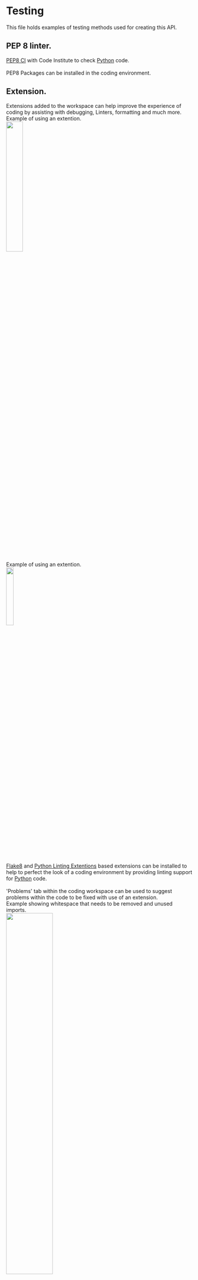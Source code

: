 # Testing
This file holds examples of testing methods used for creating this API.

## PEP 8 linter.

[PEP8 CI](https://pep8ci.herokuapp.com/) with Code Institute to check [Python](https://www.python.org) code.<br>
<br>
PEP8 Packages can be installed in the coding environment.<br>

## Extension.
Extensions added to the workspace can help improve the experience of coding by assisting with debugging, Linters, formatting and much more. <br>
Example of using an extention.<br>
<img src="assets/images/testing-images-backend/pyex.png" width=30% height=30%><br>
<br>
Example of using an extention.<br>
<img src="assets/images/testing-images-backend/flake8.png" width=20% height=20%><br>
<br>
[Flake8](https://flake8.pycqa.org/en/latest/) and [Python Linting Extentions](https://code.visualstudio.com/docs/python/linting) based extensions can be installed to help to perfect the look of a coding environment by providing linting support for [Python](https://www.python.org/) code.<br>
<br>
'Problems' tab within the coding workspace can be used to suggest problems within the code to be fixed with use of an extension.<br>
Example showing whitespace that needs to be removed and unused imports.<br>
<img src="assets/images/testing-images-backend/problemstab.png" width="50%" height="50%">
<br>
'Problems' tab can identify many other issues thoughout building a website.<br>

<hr>

# Django Rest Framework API Testing

[Django Rest Framework](https://www.django-rest-framework.org/) offers testing libraries in built to test code. <br>
APITestCase needs to be imported from rset framework tests.<br>
CLI entry: **python manage.py test**<br>
<br>
Shown in image below. Tests show if they have run succesfully, after being tested in the code to fail, using appropriate HTTP status codes.<br>
<img src="assets/images/testing-images-backend/tests1.png" width="50%" height="50%">
<br>
<br>
Tests can be set to fail depending on the HTTP status code. This image depicts a test failing, and the code needed for it to pass.<br>
<img src="assets/images/testing-images-backend/test2.png" width="50%" height="50%">
<br>
<br>
A test should be 'set up' to create a 'situation' to run a test against.<br>
Each class contains (APITestCase) in the class and each method starts with 'test'<br>
<img src="assets/images/testing-images-backend/test3.png" width="50%" height="50%">
<br>

Testing hints pop up when coming in contact with a piece of code that may not be working properly.<br>
<img src="assets/images/testing-images-backend/Exampleerror.png" width=20% height=20%><br>

Terminal in the workspace shows errors and success messages when running code.<br>
<img src="assets/images/testing-images-backend/codeworks.png" width=20% height=20%><br>
<br>

<hr>

## Errors.
Documentation used when facing some [Errors](https://nodejs.org/api/errors.html#errors_common_system_errors).<br>
Catching errors can be important to enhance a user experience and ease for navigating a website.<br>
This error raised when invalid id was entered in to the URL.<br>

<img src="assets/images/testing-images-backend/error.png" width=20% height=20%><br>
<br>
Image validation error message ensure large images do not get uploaded. Improves experience and decreases loading times.<br>
<img src="assets/images/testing-images-backend/imageresizeerror.png" width=20% height=20%><br>

<br>
On occassion the logout request would take a few tries of a mouse click interaction to logout. Console Log errors show a token refresh, but then went to clicked again, with no changes, it would log out the user.<br>
<img src="frontend/src/assets/images/testing-images-frontend/logouterr.png" width=20% height=20%><br>
<br>

It was noted that occasionally on login, even when the home screen was able to view when logged out, the counts from comments or votes would not appear. However in this image, the comments are seen and s user is not logged in.<br>
<img src="frontend/src/assets/images/testing-images-frontend/Notloggedinerr.png" width=20% height=20%><br>
[Back to the top](#testing)

<hr>

# User input Errors.
Demonstrates errors faced when building the frontend React portion to this project.<br>

To lessen user error when entering information onto the website such as username, password and confirm password a 'try' 'catch' error block if created.<br>
[React Alerts](https://react-bootstrap.github.io/docs/components/alerts/) is used to hold messages to show to the user. Javascripts [Optional chaining (?)](https://developer.mozilla.org/en-US/docs/Web/JavaScript/Reference/Operators/Optional_chaining) and  Pythons [Django 'non_fields_error'](https://docs.djangoproject.com/en/4.2/ref/forms/api/) used also.<br>
<br>
Alerts have been used to display message for errors that may occur due to incorrect use input. This example shows errors being captured and shown to the user for empty username and password fields.<br>
<img src="frontend/src/assets/images/testing-images-frontend/UserPawwemptyerror.png" width=30% height=30%><br>
<br>
Alert message shown for incorrect password errors.<br>
<img src="frontend/src/assets/images/testing-images-frontend/passnotmatcherror.png" width=30% height=30%><br>
<br>
POST errors can be seen in the console as developing. In this example, the error is because the Username already exsists so a POST response was not created and the user is alerted with a warning message.<br>
<img src="frontend/src/assets/images/testing-images-frontend/POSTerror.png" width=30% height=30%><br>
<br>
POST error, aswell as other errors, are always generated in the workspace terminal.<br>
<img src="frontend/src/assets/images/testing-images-frontend/POsterror2.2.png" width=30% height=30%><br>
<br>

Correctly signals, POST and GET, are also seen in the terminal for confimation that the frontend is communicating with the API backend.<br>
<img src="frontend/src/assets/images/testing-images-frontend/POSTGET.png" width=30% height=30%><br>
<br>

- Error faced when combining the API and React projects. CORS error. CLIENT_ORIGIN_DEV had not been removed from Heroku Config Vars.<br>
<img src="frontend/src/assets/images/testing-images-frontend/webcature1.png" width=30% height=30%>
<br>
- Errors faced. Proxy error.<br>
<img src="frontend/src/assets/images/testing-images-frontend/proxyerror.png" width=30% height=30%>
<br>
- Errors faced. POST error.<br>
This error kept appearing once the backend and frontend projects had been combined.<br>
If the backend API **python manage.py runserver**, had not been entered to get the server running in conjuction with the React frontend server which ran on 'nvm install 16.18.0', 'nvm use 16.18.0', then 'npm start', these errors would appear. To run in the react frontend, A Frontend folder was created in the directory. All commands for the frontend were ran here. CLI **cd frontend** to ensure inside the correct folder.<br>
This error showed together with the above Proxy Error.<br>
<img src="frontend/src/assets/images/testing-images-frontend/POSTerror.png" width=30% height=30%>
<br>
- Coding error for mapping the full array of blurbs. The data arrray would return and was printed in console log.<br>
<img src="frontend/src/assets/images/testing-images-frontend/NoMap.png" width=20% height=20%><br>
This error was spotted and fix as the full array have not been mapped through using map() function to get all blurbs in the API.<br>
<img src="frontend/src/assets/images/testing-images-frontend/YesMap.png" width=10% height=10%><br>
<br>

- When creating commentary within my files, I had commented out a vital piece of code that caused issues when running the website. This took a good couple of days to find and solve as it was causing a few different errors.<br>
With the help of a Slack Community Individual, the problem was found and resolved.<br>
<img src="frontend/src/assets/images/testing-images-frontend/owner_id.png" width=20% height=20%><br>
<br>

## Unauthorized user check errors.

These network requests will always display in console.log when first signing in as these three, together, confirm whether a user is actually logged out.<br>
<img src="frontend/src/assets/images/testing-images-frontend/NetworkRequestunauth.png" width=20% height=20% >

<hr>

[Back to the top](#testing)


<hr>

[Back to README.md](README.md)

<hr>